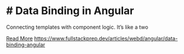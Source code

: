 # # Data Binding in Angular

Connecting templates with component logic. It’s like a two

[Read More](https://www.fullstackprep.dev/articles/webd/angular/data-binding-angular) https://www.fullstackprep.dev/articles/webd/angular/data-binding-angular